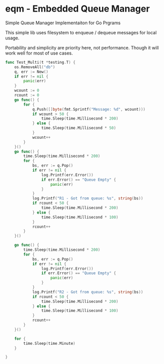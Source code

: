 # eqm - Embedded Queue Manager
Simple Queue Manager Implementaiton for Go Prgrams


This simple lib uses filesystem to enqueue / dequeue messages for local usage.

Portability and simplicity are priority here, not performance. Though it will work well for most of use cases.

```go
func Test_Multi(t *testing.T) {
	os.RemoveAll("db")
	q, err := New()
	if err != nil {
		panic(err)
	}
	wcount := 0
	rcount := 0
	go func() {
		for {
			q.Push([]byte(fmt.Sprintf("Message: %d", wcount)))
			if wcount > 50 {
				time.Sleep(time.Millisecond * 200)
			} else {
				time.Sleep(time.Millisecond * 50)
			}
			wcount++
		}
	}()
	go func() {
		time.Sleep(time.Millisecond * 200)
		for {
			bs, err := q.Pop()
			if err != nil {
				log.Printf(err.Error())
				if err.Error() == "Queue Empty" {
					panic(err)
				}
			}
			log.Printf("R1 - Got from queue: %s", string(bs))
			if rcount < 50 {
				time.Sleep(time.Millisecond * 200)
			} else {
				time.Sleep(time.Millisecond * 100)
			}
			rcount++
		}
	}()

	go func() {
		time.Sleep(time.Millisecond * 200)
		for {
			bs, err := q.Pop()
			if err != nil {
				log.Printf(err.Error())
				if err.Error() == "Queue Empty" {
					panic(err)
				}
			}
			log.Printf("R2 - Got from queue: %s", string(bs))
			if rcount < 50 {
				time.Sleep(time.Millisecond * 200)
			} else {
				time.Sleep(time.Millisecond * 100)
			}
			rcount++
		}
	}()

	for {
		time.Sleep(time.Minute)
	}

}
```
